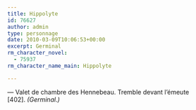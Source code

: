 ```yaml
---
title: Hippolyte
id: 76627
author: admin
type: personnage
date: 2010-03-09T10:06:53+00:00
excerpt: Germinal
rm_character_novel:
  - 75937
rm_character_name_main: Hippolyte

---
```

— Valet de chambre des Hennebeau. Tremble devant l&rsquo;émeute [402]. _(Germinal.)_